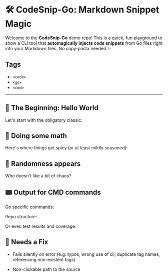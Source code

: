 # 🛠️ CodeSnip-Go: Markdown Snippet Magic

Welcome to the **CodeSnip-Go** demo repo!
This is a quick, fun playground to show a CLI tool that **automagically injects code snippets** from Go files right into your Markdown files. No copy-pasta needed ✨

## Tags

- `<code>`
- `<go>`
- `<cmd>`

---

## 🐣 The Beginning: Hello World

Let's start with the obligatory classic:

<code src="main.go" snippet="main"></code>


## 🔢 Doing some math

Here's where things get spicy (or at least mildly seasoned):

<code src="main.go" snippet="add"></code>

## 🎲 Randomness appears

Who doesn't like a bit of chaos?
<code src="main.go" snippet="randomNumber"></code>

## 📟 Output for CMD commands

Go specific commands:

<go run="."></go>

Repo structure:

<cmd exec="tree ."></cmd>

Or even test results and coverage:

<!-- <go test="-v -cover -race ./..."></go> -->
<!-- <cmd exec="go test -v -cover -race ./..."></exec> -->
<cmd exec="make test"></cmd>

## 🔨 Needs a Fix

- Fails silently on error (e.g. typos, wrong use of cli, duplicate tag names, referencing non-existent tags)
<!-- <go test="-v -cover -racce ./..."></go> -->

- Non-clickable path to the source
